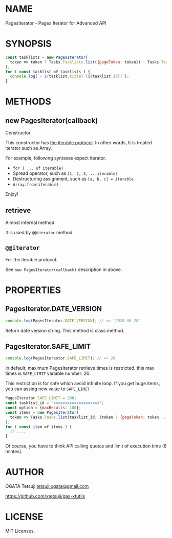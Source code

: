 # NAME

PagesIterator - Pages Iterator for Advanced API

# SYNOPSIS

```js
const tasklists = new PagesIterator(
  token => token ? Tasks.Tasklists.list({pageToken: token}) : Tasks.Tasklists.list()
);
for ( const tasklist of tasklists ) {
  console.log(`- ${tasklist.title} (${tasklist.id})`);
}
```

# METHODS

## new PagesIterator(callback)

Constructor.

This constructor has [the iterable protocol](https://developer.mozilla.org/en-US/docs/Web/JavaScript/Reference/Iteration_protocols).
In other words, It is treated iterator such as Array.

For example, following syntaxes expect iterator.

- `for ( ... of iterable)`
- Spread operator, such as `[1, 2, 3, ...iterable]`
- Destructuring assignment, such as `[a, b, c] = iterable`
- `Array.from(iterable)`

Enjoy!

## retrieve

Almost internal method.

It is used by `@@iterator` method.

## `@@iterator`

For the iterable protocol.

See `new PagesIterator(callback)` description in above.

# PROPERTIES

## PagesIterator.DATE_VERSION

```js
console.log(PagesIterator.DATE_VERSION); // => "2020-06-28"
```

Return date version string. This method is class method.

## PagesIterator.SAFE_LIMIT

```js
console.log(PagesIteraotor.SAFE_LIMIT); // => 20
```

In default, maximum PagesIterator retrieve times is restricted.
this max times is `SAFE_LIMIT` variable number: 20.

This restriction is for safe which avoid infinite loop.
If you get huge items, you can assing new value to `SAFE_LIMIT`

```js
PagesIterator.SAFE_LIMIT = 200;
const tasklist_id = "xxxxxxxxxxxxxxxxxxxx";
const option = {maxResults: 100};
const items = new PagesIterator(
  token => Tasks.Tasks.list(tasklist_id, (token ? {pageToken: token, ...option} : option))
);
for ( const item of items ) {
  // ....
}
```

Of course, you have to think API calling quotas
and limit of execution time (6 mintes).

# AUTHOR

OGATA Tetsuji <tetsuji.ogata@gmail.com>

https://github.com/xtetsuji/gas-xtutils

# LICENSE

MIT Licenses.
